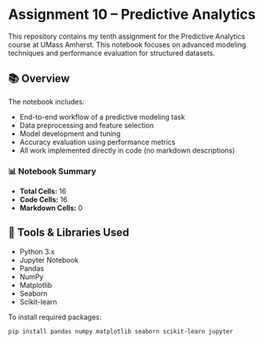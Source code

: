 # Assignment 10 – Predictive Analytics

This repository contains my tenth assignment for the Predictive Analytics course at UMass Amherst. This notebook focuses on advanced modeling techniques and performance evaluation for structured datasets.

## 📚 Overview

The notebook includes:

- End-to-end workflow of a predictive modeling task  
- Data preprocessing and feature selection  
- Model development and tuning  
- Accuracy evaluation using performance metrics  
- All work implemented directly in code (no markdown descriptions)

### 📊 Notebook Summary

- **Total Cells:** 16  
- **Code Cells:** 16  
- **Markdown Cells:** 0

## 🧰 Tools & Libraries Used

- Python 3.x  
- Jupyter Notebook  
- Pandas  
- NumPy  
- Matplotlib  
- Seaborn  
- Scikit-learn

To install required packages:

```bash
pip install pandas numpy matplotlib seaborn scikit-learn jupyter
